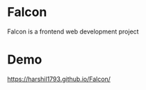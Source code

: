 # Falcon
Falcon is a frontend web development project

# Demo
https://harshil1793.github.io/Falcon/
